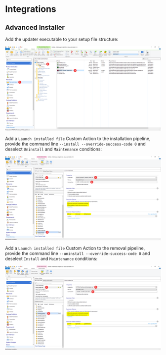 # Integrations

## Advanced Installer

Add the updater executable to your setup file structure:

![btnQ3mMSYE.png](images/btnQ3mMSYE.png)

Add a `Launch installed file` Custom Action to the installation pipeline, provide the command line `--install --override-success-code 0` and deselect `Uninstall` and `Maintenance` conditions:

![yfnLSVoyZm.png](images/yfnLSVoyZm.png)

Add a `Launch installed file` Custom Action to the removal pipeline, provide the command line `--uninstall --override-success-code 0` and deselect `Install` and `Maintenance` conditions:

![zzJBqQFsrK.png](images/zzJBqQFsrK.png)
